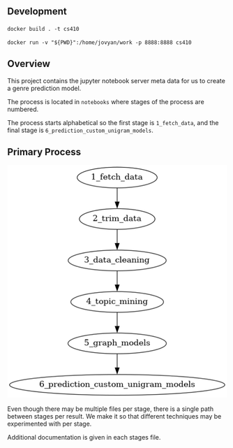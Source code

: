 ## Development

`docker build . -t cs410`

`docker run -v "${PWD}":/home/jovyan/work -p 8888:8888 cs410`


## Overview


This project contains the jupyter notebook server meta data
for us to create a genre prediction model.


The process is located in `notebooks` where stages of the process are numbered.


The process starts alphabetical so the first stage is `1_fetch_data`, and the final stage is `6_prediction_custom_unigram_models`.


## Primary Process


![Process Flowchart](graph.png)


Even though there may be multiple files per stage, there is a single path between stages per result. We make it so that different techniques may be experimented with per stage.

Additional documentation is given in each stages file.